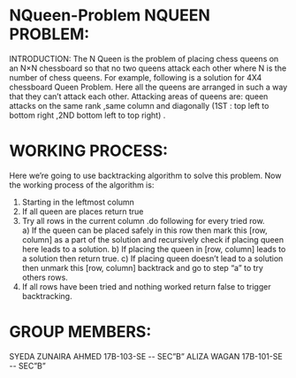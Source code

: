 # NQueen-Problem                NQUEEN PROBLEM:
INTRODUCTION:
The N Queen is the problem of placing chess queens on an N×N chessboard so that no two queens attack each other where N is the number of chess queens. 
For example, 
following is a solution for 4X4 chessboard Queen Problem.
Here all the queens are arranged in such a way that they can’t attack each other.
Attacking areas of queens are:
queen attacks on the same rank ,same column and diagonally (1ST  : top left to bottom right ,2ND bottom left to top right) .

# WORKING PROCESS:
Here we’re going to use backtracking algorithm to solve this problem.
Now the working process of the algorithm is:
1)	Starting in the leftmost column
2)	If all queen are places return true
3)	Try all rows in the current column .do following for every tried row.  
a)	If the queen can be placed safely in this row then mark this [row, column] as a part of the solution and recursively check if placing     queen here leads to a solution.
b)	If placing the queen in [row, column] leads to a solution then return true.
c)	If placing queen doesn’t lead to a solution then unmark this [row, column] backtrack and go to step “a” to try others rows.
4)	If all rows have been tried and nothing worked return false to trigger backtracking.

# GROUP MEMBERS: 
SYEDA  ZUNAIRA AHMED               17B-103-SE -- SEC”B”
ALIZA WAGAN                        17B-101-SE -- SEC”B”

